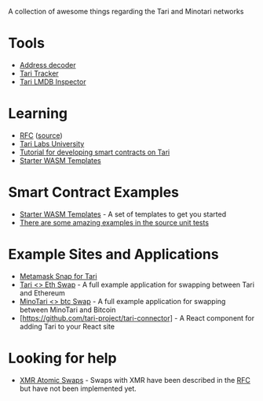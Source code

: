A collection of awesome things regarding the Tari and Minotari networks

# Tools

* [Address decoder](https://krakaw.github.io/wallet-decoder/)
* [Tari Tracker](https://taritracker.com)
* [Tari LMDB Inspector](https://github.com/OIEIEIO/tari-lmdb-inspector)

# Learning

* [RFC](https://rfc.tari.com/) ([source](https://github.com/tari-project/rfcs))
* [Tari Labs University](https://tlu.tarilabs.com/)
* [Tutorial for developing smart contracts on Tari](https://www.tari.com/updates/2023-07-21-update-114)
* [Starter WASM Templates](https://github.com/tari-project/wasm-template)

# Smart Contract Examples
* [Starter WASM Templates](https://github.com/tari-project/wasm-template) - A set of templates to get you started
* [There are some amazing examples in the source unit tests](https://github.com/tari-project/tari-dan/tree/development/dan_layer/engine/tests/templates)

# Example Sites and Applications
* [Metamask Snap for Tari](https://github.com/tari-project/tari-snap)
* [Tari <> Eth Swap](https://github.com/mrnaveira/tari-atomic-swap) - A full example application for swapping between Tari and Ethereum
* [MinoTari <> btc Swap](https://github.com/tari-project/tari/blob/development/docs/src/btc_atomic_swap.md) - A full example application for swapping between MinoTari and Bitcoin
* [https://github.com/tari-project/tari-connector] - A React component for adding Tari to your React site

# Looking for help
* [XMR Atomic Swaps](https://rfc.tari.com/RFC-0241_AtomicSwapXMR.html) - Swaps with XMR have been described in the [RFC](https://rfc.tari.com/RFC-0241_AtomicSwapXMR.html)
but have not been implemented yet.
